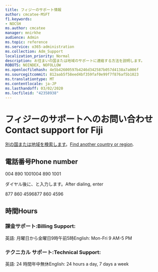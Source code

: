 ```yaml
---
title: フィジーのサポート情報
author: cmcatee-MSFT
f1.keywords:
- NOCSH
ms.author: cmcatee
manager: mnirkhe
audience: Admin
ms.topic: reference
ms.service: o365-administration
ms.collection: Adm_Support
localization_priority: Normal
description: お住まいの国または地域のサポートに連絡する方法を説明します。
ROBOTS: NOINDEX, NOFOLLOW
ms.openlocfilehash: 4e5b42600597b4246d342587b057d4138a7a006f
ms.sourcegitcommit: 812aab5f58eed4bf359faf0e99f7f876af5b1023
ms.translationtype: MT
ms.contentlocale: ja-JP
ms.lasthandoff: 03/02/2020
ms.locfileid: "42358938"
---
```

# <a name="contact-support-for-fiji"></a><span data-ttu-id="766e5-103">フィジーのサポートへのお問い合わせ</span><span class="sxs-lookup"><span data-stu-id="766e5-103">Contact support for Fiji</span></span>

<span data-ttu-id="766e5-104">[別の国または地域を検索します](../contact-support-for-business-products.md)。</span><span class="sxs-lookup"><span data-stu-id="766e5-104">[Find another country or region](../contact-support-for-business-products.md).</span></span>

## <a name="phone-number"></a><span data-ttu-id="766e5-105">電話番号</span><span class="sxs-lookup"><span data-stu-id="766e5-105">Phone number</span></span>
<span data-ttu-id="766e5-106">004 890 1001</span><span class="sxs-lookup"><span data-stu-id="766e5-106">004 890 1001</span></span>

<span data-ttu-id="766e5-107">ダイヤル後に、と入力します。</span><span class="sxs-lookup"><span data-stu-id="766e5-107">After dialing, enter</span></span>

<span data-ttu-id="766e5-108">877 860 4596</span><span class="sxs-lookup"><span data-stu-id="766e5-108">877 860 4596</span></span>

## <a name="hours"></a><span data-ttu-id="766e5-109">時間</span><span class="sxs-lookup"><span data-stu-id="766e5-109">Hours</span></span>
### <a name="billing-support"></a><span data-ttu-id="766e5-110">課金サポート:</span><span class="sxs-lookup"><span data-stu-id="766e5-110">Billing Support:</span></span>

<span data-ttu-id="766e5-111">英語: 月曜日から金曜日9時午前5時</span><span class="sxs-lookup"><span data-stu-id="766e5-111">English: Mon-Fri 9 AM-5 PM</span></span>

### <a name="technical-support"></a><span data-ttu-id="766e5-112">テクニカル サポート:</span><span class="sxs-lookup"><span data-stu-id="766e5-112">Technical Support:</span></span>

<span data-ttu-id="766e5-113">英語: 24 時間年中無休</span><span class="sxs-lookup"><span data-stu-id="766e5-113">English: 24 hours a day, 7 days a week</span></span>

